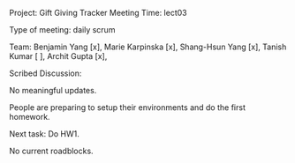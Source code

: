 Project: Gift Giving Tracker
Meeting Time: lect03

Type of meeting: daily scrum

Team: Benjamin Yang [x], Marie Karpinska [x], Shang-Hsun Yang [x], Tanish Kumar [ ], Archit Gupta [x],

Scribed Discussion:

No meaningful updates.

People are preparing to setup their environments and do the first homework.

Next task: Do HW1.

No current roadblocks.
